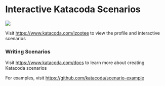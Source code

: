 # Interactive Katacoda Scenarios

[![](http://shields.katacoda.com/katacoda/lzootee/count.svg)](https://www.katacoda.com/lzootee "Get your profile on Katacoda.com")

Visit https://www.katacoda.com/lzootee to view the profile and interactive scenarios

### Writing Scenarios
Visit https://www.katacoda.com/docs to learn more about creating Katacoda scenarios

For examples, visit https://github.com/katacoda/scenario-example
